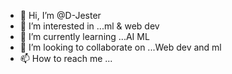 - 👋 Hi, I’m @D-Jester
- 👀 I’m interested in ...ml & web dev
- 🌱 I’m currently learning ...AI ML
- 💞️ I’m looking to collaborate on ...Web dev and ml
- 📫 How to reach me ...

<!---
D-Jester/D-Jester is a ✨ special ✨ repository because its `README.md` (this file) appears on your GitHub profile.
You can click the Preview link to take a look at your changes.
--->
